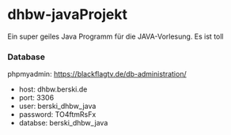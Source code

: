 # dhbw-javaProjekt
Ein super geiles Java Programm für die JAVA-Vorlesung. Es ist toll



### Database
phpmyadmin: https://blackflagtv.de/db-administration/
- host: dhbw.berski.de
- port: 3306
- user: berski_dhbw_java
- password: TO4ftmRsFx
- databse: berski_dhbw_java
